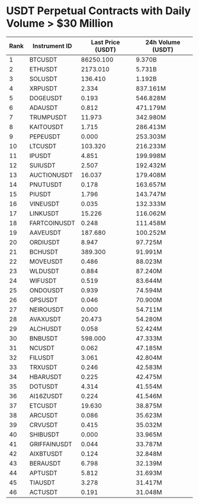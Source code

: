 # USDT Perpetual Contracts with Daily Volume > $30 Million

| Rank | Instrument ID | Last Price (USDT) | 24h Volume (USDT) |
|------|---------------|-------------------|-------------------|
| 1 | BTCUSDT | 86250.100 | 9.370B |
| 2 | ETHUSDT | 2173.010 | 5.731B |
| 3 | SOLUSDT | 136.410 | 1.192B |
| 4 | XRPUSDT | 2.334 | 837.161M |
| 5 | DOGEUSDT | 0.193 | 546.828M |
| 6 | ADAUSDT | 0.812 | 471.179M |
| 7 | TRUMPUSDT | 11.973 | 342.980M |
| 8 | KAITOUSDT | 1.715 | 286.413M |
| 9 | PEPEUSDT | 0.000 | 253.303M |
| 10 | LTCUSDT | 103.320 | 216.233M |
| 11 | IPUSDT | 4.851 | 199.998M |
| 12 | SUIUSDT | 2.507 | 192.432M |
| 13 | AUCTIONUSDT | 16.037 | 179.408M |
| 14 | PNUTUSDT | 0.178 | 163.657M |
| 15 | PIUSDT | 1.796 | 143.747M |
| 16 | VINEUSDT | 0.035 | 132.333M |
| 17 | LINKUSDT | 15.226 | 116.062M |
| 18 | FARTCOINUSDT | 0.248 | 111.458M |
| 19 | AAVEUSDT | 187.680 | 100.252M |
| 20 | ORDIUSDT | 8.947 | 97.725M |
| 21 | BCHUSDT | 389.300 | 91.991M |
| 22 | MOVEUSDT | 0.486 | 88.023M |
| 23 | WLDUSDT | 0.884 | 87.240M |
| 24 | WIFUSDT | 0.519 | 83.644M |
| 25 | ONDOUSDT | 0.939 | 74.594M |
| 26 | GPSUSDT | 0.046 | 70.900M |
| 27 | NEIROUSDT | 0.000 | 54.711M |
| 28 | AVAXUSDT | 20.473 | 54.280M |
| 29 | ALCHUSDT | 0.058 | 52.424M |
| 30 | BNBUSDT | 598.000 | 47.333M |
| 31 | NCUSDT | 0.062 | 47.185M |
| 32 | FILUSDT | 3.061 | 42.804M |
| 33 | TRXUSDT | 0.246 | 42.583M |
| 34 | HBARUSDT | 0.225 | 42.475M |
| 35 | DOTUSDT | 4.314 | 41.554M |
| 36 | AI16ZUSDT | 0.224 | 41.546M |
| 37 | ETCUSDT | 19.630 | 38.875M |
| 38 | ARCUSDT | 0.086 | 35.623M |
| 39 | CRVUSDT | 0.415 | 35.032M |
| 40 | SHIBUSDT | 0.000 | 33.965M |
| 41 | GRIFFAINUSDT | 0.044 | 33.787M |
| 42 | AIXBTUSDT | 0.124 | 32.848M |
| 43 | BERAUSDT | 6.798 | 32.139M |
| 44 | APTUSDT | 5.812 | 31.693M |
| 45 | TIAUSDT | 3.278 | 31.417M |
| 46 | ACTUSDT | 0.191 | 31.048M |
